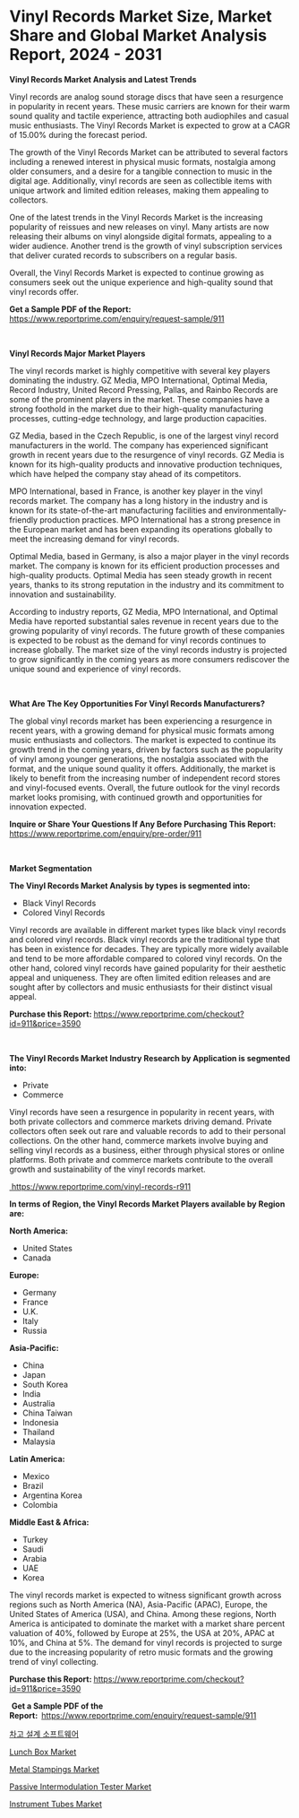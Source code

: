 <p><h1>Vinyl Records Market Size, Market Share and Global Market Analysis Report, 2024 - 2031</h1></p><p><strong>Vinyl Records Market Analysis and Latest Trends</strong></p>
<p><p>Vinyl records are analog sound storage discs that have seen a resurgence in popularity in recent years. These music carriers are known for their warm sound quality and tactile experience, attracting both audiophiles and casual music enthusiasts. The Vinyl Records Market is expected to grow at a CAGR of 15.00% during the forecast period.</p><p>The growth of the Vinyl Records Market can be attributed to several factors including a renewed interest in physical music formats, nostalgia among older consumers, and a desire for a tangible connection to music in the digital age. Additionally, vinyl records are seen as collectible items with unique artwork and limited edition releases, making them appealing to collectors.</p><p>One of the latest trends in the Vinyl Records Market is the increasing popularity of reissues and new releases on vinyl. Many artists are now releasing their albums on vinyl alongside digital formats, appealing to a wider audience. Another trend is the growth of vinyl subscription services that deliver curated records to subscribers on a regular basis.</p><p>Overall, the Vinyl Records Market is expected to continue growing as consumers seek out the unique experience and high-quality sound that vinyl records offer.</p></p>
<p><strong>Get a Sample PDF of the Report:&nbsp;</strong> <a href="https://www.reportprime.com/enquiry/request-sample/911">https://www.reportprime.com/enquiry/request-sample/911</a></p>
<p>&nbsp;</p>
<p><strong>Vinyl Records Major Market Players</strong></p>
<p><p>The vinyl records market is highly competitive with several key players dominating the industry. GZ Media, MPO International, Optimal Media, Record Industry, United Record Pressing, Pallas, and Rainbo Records are some of the prominent players in the market. These companies have a strong foothold in the market due to their high-quality manufacturing processes, cutting-edge technology, and large production capacities.</p><p>GZ Media, based in the Czech Republic, is one of the largest vinyl record manufacturers in the world. The company has experienced significant growth in recent years due to the resurgence of vinyl records. GZ Media is known for its high-quality products and innovative production techniques, which have helped the company stay ahead of its competitors.</p><p>MPO International, based in France, is another key player in the vinyl records market. The company has a long history in the industry and is known for its state-of-the-art manufacturing facilities and environmentally-friendly production practices. MPO International has a strong presence in the European market and has been expanding its operations globally to meet the increasing demand for vinyl records.</p><p>Optimal Media, based in Germany, is also a major player in the vinyl records market. The company is known for its efficient production processes and high-quality products. Optimal Media has seen steady growth in recent years, thanks to its strong reputation in the industry and its commitment to innovation and sustainability.</p><p>According to industry reports, GZ Media, MPO International, and Optimal Media have reported substantial sales revenue in recent years due to the growing popularity of vinyl records. The future growth of these companies is expected to be robust as the demand for vinyl records continues to increase globally. The market size of the vinyl records industry is projected to grow significantly in the coming years as more consumers rediscover the unique sound and experience of vinyl records.</p></p>
<p>&nbsp;</p>
<p><strong>What Are The Key Opportunities For Vinyl Records Manufacturers?</strong></p>
<p><p>The global vinyl records market has been experiencing a resurgence in recent years, with a growing demand for physical music formats among music enthusiasts and collectors. The market is expected to continue its growth trend in the coming years, driven by factors such as the popularity of vinyl among younger generations, the nostalgia associated with the format, and the unique sound quality it offers. Additionally, the market is likely to benefit from the increasing number of independent record stores and vinyl-focused events. Overall, the future outlook for the vinyl records market looks promising, with continued growth and opportunities for innovation expected.</p></p>
<p><strong>Inquire or Share Your Questions If Any Before Purchasing This Report:</strong> <a href="https://www.reportprime.com/enquiry/pre-order/911">https://www.reportprime.com/enquiry/pre-order/911</a></p>
<p>&nbsp;</p>
<p><strong>Market Segmentation</strong></p>
<p><strong>The Vinyl Records Market Analysis by types is segmented into:</strong></p>
<p><ul><li>Black Vinyl Records</li><li>Colored Vinyl Records</li></ul></p>
<p><p>Vinyl records are available in different market types like black vinyl records and colored vinyl records. Black vinyl records are the traditional type that has been in existence for decades. They are typically more widely available and tend to be more affordable compared to colored vinyl records. On the other hand, colored vinyl records have gained popularity for their aesthetic appeal and uniqueness. They are often limited edition releases and are sought after by collectors and music enthusiasts for their distinct visual appeal.</p></p>
<p><strong>Purchase this Report:&nbsp;</strong><a href="https://www.reportprime.com/checkout?id=911&price=3590">https://www.reportprime.com/checkout?id=911&price=3590</a></p>
<p>&nbsp;</p>
<p><strong>The Vinyl Records Market Industry Research by Application is segmented into:</strong></p>
<p><ul><li>Private</li><li>Commerce</li></ul></p>
<p><p>Vinyl records have seen a resurgence in popularity in recent years, with both private collectors and commerce markets driving demand. Private collectors often seek out rare and valuable records to add to their personal collections. On the other hand, commerce markets involve buying and selling vinyl records as a business, either through physical stores or online platforms. Both private and commerce markets contribute to the overall growth and sustainability of the vinyl records market.</p></p>
<p><a href="https://www.reportprime.com/vinyl-records-r911">&nbsp;https://www.reportprime.com/vinyl-records-r911</a></p>
<p><strong>In terms of Region, the Vinyl Records Market Players available by Region are:</strong></p>
<p>
    <p> <strong> North America: </strong>
        <ul>
            <li>United States</li>
            <li>Canada</li>
        </ul>
        </p> 
    <p> <strong> Europe: </strong>
        <ul>
            <li>Germany</li>
            <li>France</li>
            <li>U.K.</li>
            <li>Italy</li>
            <li>Russia</li>
        </ul>
        </p> 
    <p> <strong> Asia-Pacific: </strong>
        <ul>
            <li>China</li>
            <li>Japan</li>
            <li>South Korea</li>
            <li>India</li>
            <li>Australia</li>
            <li>China Taiwan</li>
            <li>Indonesia</li>
            <li>Thailand</li>
            <li>Malaysia</li>
        </ul>
        </p> 
    <p> <strong> Latin America: </strong>
        <ul>
            <li>Mexico</li>
            <li>Brazil</li>
            <li>Argentina Korea</li>
            <li>Colombia</li>
        </ul>
        </p> 
    <p> <strong> Middle East & Africa: </strong>
        <ul>
            <li>Turkey</li>
            <li>Saudi</li>
            <li>Arabia</li>
            <li>UAE</li>
            <li>Korea</li>
        </ul>
    </p>
    </p>
<p><p>The vinyl records market is expected to witness significant growth across regions such as North America (NA), Asia-Pacific (APAC), Europe, the United States of America (USA), and China. Among these regions, North America is anticipated to dominate the market with a market share percent valuation of 40%, followed by Europe at 25%, the USA at 20%, APAC at 10%, and China at 5%. The demand for vinyl records is projected to surge due to the increasing popularity of retro music formats and the growing trend of vinyl collecting.</p></p>
<p><strong>Purchase this Report: </strong><a href="https://www.reportprime.com/checkout?id=911&price=3590">https://www.reportprime.com/checkout?id=911&price=3590</a></p>
<p>&nbsp;<strong>Get a Sample PDF of the Report:&nbsp;&nbsp;</strong><a href="https://www.reportprime.com/enquiry/request-sample/911">https://www.reportprime.com/enquiry/request-sample/911</a></p>
<p><strong></strong></p>
<p><p><a href="https://medium.com/@dudleyferry/%EC%B0%A8%EA%B3%A0-%EB%94%94%EC%9E%90%EC%9D%B8-%EC%86%8C%ED%94%84%ED%8A%B8%EC%9B%A8%EC%96%B4-%EC%8B%9C%EC%9E%A5-%EC%A1%B0%EC%82%AC-%EB%B3%B4%EA%B3%A0%EC%84%9C-2024%EB%85%84%EB%B6%80%ED%84%B0-2031%EB%85%84%EA%B9%8C%EC%A7%80-4-6-%EC%9D%98-%EC%95%88%EC%A0%95%EB%90%9C-cagr%EB%A1%9C-%EC%8B%9C%EC%9E%A5-%EC%98%88%EC%B8%A1-%EB%B0%8F-%EC%84%B1%EC%9E%A5-%EC%A0%84%EB%A7%9D-64544efad94e">차고 설계 소프트웨어</a></p><p><a href="https://github.com/flwellarose/Market-Research-Report-List-1/blob/main/lunch-box-market.md">Lunch Box Market</a></p><p><a href="https://issuu.com/reportprime-2/docs/metal-stampings-market-size-2030.pptx">Metal Stampings Market</a></p><p><a href="https://www.linkedin.com/pulse/comprehensive-analysis-global-passive-intermodulation-nssqf">Passive Intermodulation Tester Market</a></p><p><a href="https://medium.com/@akshatreportprime/instrument-tubes-market-global-market-share-and-ranking-overall-sales-and-demand-forecast-2024-70c624c44c6e">Instrument Tubes Market</a></p></p>
